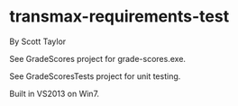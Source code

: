 # transmax-requirements-test

By Scott Taylor

See GradeScores project for grade-scores.exe.

See GradeScoresTests project for unit testing.

Built in VS2013 on Win7.
